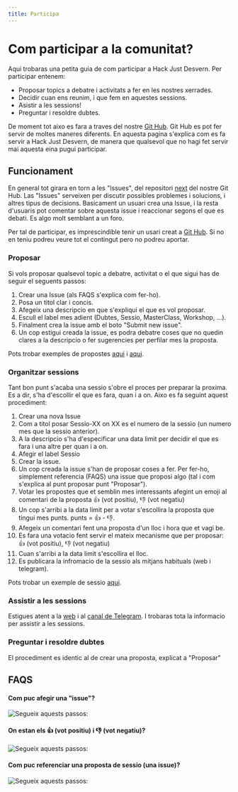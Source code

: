 ```yaml
---
title: Participa
---
```


# Com participar a la comunitat?

Aqui trobaras una petita guia de com participar a Hack Just Desvern.
Per participar entenem:
- Proposar topics a debatre i activitats a fer en les nostres xerrades.
- Decidir cuan ens reunim, i que fem en aquestes sessions.
- Asistir a les sessions!
- Preguntar i resoldre dubtes.


De moment tot aixo es fara a traves del nostre [Git Hub](https://github.com/hackjustdesvern/).
Git Hub es pot fer servir de moltes maneres diferents. En aquesta pagina s'explica com es fa servir a Hack Just Desvern, de manera que qualsevol que no hagi fet servir mai aquesta eina pugui participar. 

## Funcionament

En general tot girara en torn a les "Issues", del repositori [next](https://github.com/hackjustdesvern/next) del nostre Git Hub.
Las "Issues" serveixen per discutir possibles problemes i solucions, i altres tipus de decisions. Basicament un usuari crea una Issue, i la resta d'usuaris pot comentar sobre aquesta issue i reaccionar segons el que es debati. Es algo molt semblant a un foro.

Per tal de participar, es imprescindible tenir un usari creat a [Git Hub](https://github.com). Si no en teniu podreu veure tot el contingut pero no podreu aportar.

### Proposar

Si vols proposar qualsevol topic a debatre, activitat o el que sigui has de seguir el seguents passos:

1. Crear una Issue (als FAQS s'explica com fer-ho).
2. Posa un titol clar i concis.
3. Afegeix una descripcio en que s'expliqui el que es vol proposar.
4. Escull el label mes adient (Dubtes, Sessio, MasterClass, Workshop, ...).
5. Finalment crea la issue amb el boto "Submit new issue".
6. Un cop estigui creada la issue, es podra debatre coses que no quedin clares a la descripcio o fer sugerencies per perfilar mes la proposta.

Pots trobar exemples de propostes [aqui](https://github.com/hackjustdesvern/next/issues/2) i [aqui](https://github.com/hackjustdesvern/next/issues/3).

### Organitzar sessions

Tant bon punt s'acaba una sessio s'obre el proces per preparar la proxima. Es a dir, s'ha d'escollir el que es fara, quan i a on.
Aixo es fa seguint aquest procediment:

1. Crear una nova Issue
2. Com a titol posar Sessio-XX on XX es el numero de la sessio (un numero mes que la sessio anterior).
3. A la descripcio s'ha d'especificar una data limit per decidir el que es fara i una altre per quan i a on.
4. Afegir el label Sessio
5. Crear la issue.
6. Un cop creada la issue s'han de proposar coses a fer. Per fer-ho, simplement referencia (FAQS) una issue que proposi algo (tal i com s'explica al punt proposar punt "Proposar").
7. Votar les propostes que et semblin mes interessants afegint un emoji al comentari de la proposta :+1: (vot positiu), :-1: (vot negatiu)
8. Un cop s'arribi a la data limit per a votar s'escollira la proposta que tingui mes punts. punts = :+1: - :-1:.
9. Afegeix un comentari fent una proposta d'un lloc i hora que et vagi be.
10. Es fara una votacio fent servir el mateix mecanisme que per proposar: :+1: (vot positiu), :-1: (vot negatiu)
11. Cuan s'arribi a la data limit s'escollira el lloc.
12. Es publicara la infromacio de la sessio als mitjans habituals (web i telegram).  

Pots trobar un exemple de sessio [aqui](https://github.com/hackjustdesvern/next/issues/1).

### Assistir a les sessions

Estigues atent a la [web](https://hackjustdesvern.github.io/) i al [canal de Telegram](https://t.me/HackJustDesvern). I trobaras tota la informacio per assistir a les sessions.

### Preguntar i resoldre dubtes

El procediment es identic al de crear una proposta, explicat a "Proposar"

## FAQS

#### Com puc afegir una "issue"?
![Segueix aquests passos:](../assets/images/participa/FAQS_crear-issue.png?raw=true "Crear issue")

#### On estan els :+1: (vot positiu) i :-1: (vot negatiu)?
![Segueix aquests passos:](../assets/images/participa/FAQS_votar.png?raw=true "Votar")

#### Com puc referenciar una proposta de sessio (una issue)?
![Segueix aquests passos:](../assets/images/participa/FAQS_mancionar-issue.png?raw=true "Referenciar issue")
